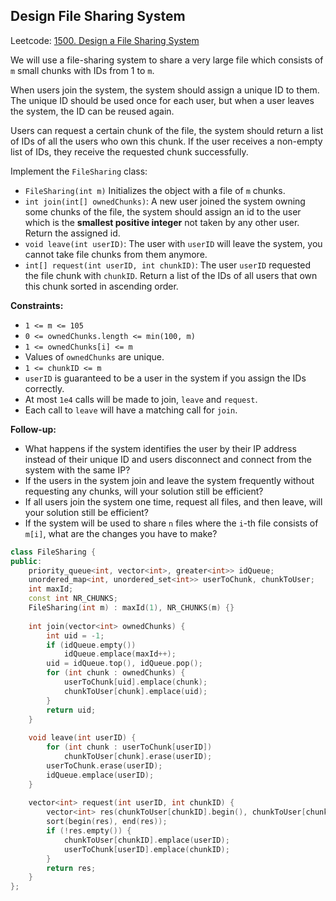 ## Design File Sharing System

Leetcode: [1500. Design a File Sharing System](https://leetcode-cn.com/problems/design-a-file-sharing-system/)

We will use a file-sharing system to share a very large file which consists of `m` small chunks with IDs from 1 to `m`.

When users join the system, the system should assign a unique ID to them. The unique ID should be used once for each user, but when a user leaves the system, the ID can be reused again.

Users can request a certain chunk of the file, the system should return a list of IDs of all the users who own this chunk. If the user receives a non-empty list of IDs, they receive the requested chunk successfully.

Implement the `FileSharing` class:

- `FileSharing(int m)` Initializes the object with a file of `m` chunks.
- `int join(int[] ownedChunks)`: A new user joined the system owning some chunks of the file, the system should assign an id to the user which is the **smallest positive integer** not taken by any other user. Return the assigned id.
- `void leave(int userID)`: The user with `userID` will leave the system, you cannot take file chunks from them anymore.
- `int[] request(int userID, int chunkID)`: The user `userID` requested the file chunk with `chunkID`. Return a list of the IDs of all users that own this chunk sorted in ascending order.

**Constraints:**

- `1 <= m <= 105`
- `0 <= ownedChunks.length <= min(100, m)`
- `1 <= ownedChunks[i] <= m`
- Values of `ownedChunks` are unique.
- `1 <= chunkID <= m`
- `userID` is guaranteed to be a user in the system if you assign the IDs correctly.
- At most `1e4` calls will be made to join, `leave` and `request`.
- Each call to `leave` will have a matching call for `join`.

**Follow-up:**

- What happens if the system identifies the user by their IP address instead of their unique ID and users disconnect and connect from the system with the same IP?
- If the users in the system join and leave the system frequently without requesting any chunks, will your solution still be efficient?
- If all users join the system one time, request all files, and then leave, will your solution still be efficient?
- If the system will be used to share `n` files where the `i`-th file consists of `m[i]`, what are the changes you have to make?

```cpp
class FileSharing {
public:
    priority_queue<int, vector<int>, greater<int>> idQueue;
    unordered_map<int, unordered_set<int>> userToChunk, chunkToUser;
    int maxId;
    const int NR_CHUNKS;
    FileSharing(int m) : maxId(1), NR_CHUNKS(m) {}
    
    int join(vector<int> ownedChunks) {
        int uid = -1;
        if (idQueue.empty())
            idQueue.emplace(maxId++);
        uid = idQueue.top(), idQueue.pop();
        for (int chunk : ownedChunks) {
            userToChunk[uid].emplace(chunk);
            chunkToUser[chunk].emplace(uid);
        }
        return uid;
    }
    
    void leave(int userID) {
        for (int chunk : userToChunk[userID])
            chunkToUser[chunk].erase(userID);
        userToChunk.erase(userID);
        idQueue.emplace(userID);
    }
    
    vector<int> request(int userID, int chunkID) {
        vector<int> res(chunkToUser[chunkID].begin(), chunkToUser[chunkID].end());
        sort(begin(res), end(res));
        if (!res.empty()) {
            chunkToUser[chunkID].emplace(userID);
            userToChunk[userID].emplace(chunkID);
        }
        return res;
    }
};
```

